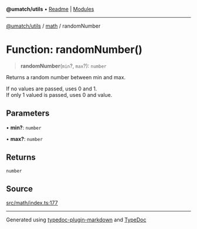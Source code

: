 **@umatch/utils** • [Readme](../../index.md) \| [Modules](../../modules.md)

***

[@umatch/utils](../../modules.md) / [math](../index.md) / randomNumber

# Function: randomNumber()

> **randomNumber**(`min`?, `max`?): `number`

Returns a random number between min and max.

If no values are passed, uses 0 and 1.<br>
If only 1 valued is passed, uses 0 and value.

## Parameters

• **min?**: `number`

• **max?**: `number`

## Returns

`number`

## Source

[src/math/index.ts:177](https://github.com/umatch-oficial/utils/blob/7d512db/src/math/index.ts#L177)

***

Generated using [typedoc-plugin-markdown](https://www.npmjs.com/package/typedoc-plugin-markdown) and [TypeDoc](https://typedoc.org/)
